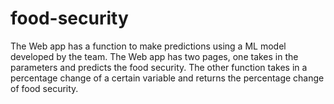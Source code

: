 # food-security
The Web app has a function to make predictions using a ML model developed by the team. The Web app has two pages, one takes in the parameters and predicts the food security. The other function takes in a percentage change of a certain variable and returns the percentage change of food security. 
